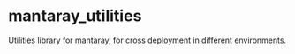# mantaray_utilities
Utilities library for mantaray, for cross deployment in  different environments.
